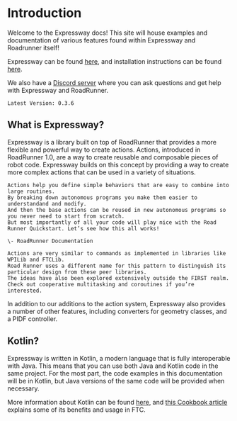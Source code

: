 # Introduction

Welcome to the Expressway docs! 
This site will house examples and documentation 
of various features found within Expressway and Roadrunner itself!

Expressway can be found [here](https://github.com/j5155/Expressway), and 
installation instructions can be found [here](installation.md).

We also have a [Discord server](https://discord.gg/YucesWwY4N) 
where you can ask questions and get help with Expressway and RoadRunner.

```admonish success
Latest Version: 0.3.6
```

## What is Expressway?

Expressway is a library built on top of RoadRunner that provides a more flexible and powerful way to create actions.
Actions, introduced in RoadRunner 1.0, are a way to create reusable and composable pieces of robot code.
Expressway builds on this concept by providing a way to create more complex actions that can be used in a variety of situations.

```admonish quote title="What is an Action?"
Actions help you define simple behaviors that are easy to combine into large routines. 
By breaking down autonomous programs you make them easier to understandand and modify. 
And then the base actions can be reused in new autonomous programs so you never need to start from scratch.
But most importantly of all your code will play nice with the Road Runner Quickstart. Let’s see how this all works!

\- RoadRunner Documentation
```

```admonish info
Actions are very similar to commands as implemented in libraries like WPILib and FTCLib. 
Road Runner uses a different name for this pattern to distinguish its particular design from these peer libraries. 
The ideas have also been explored extensively outside the FIRST realm. 
Check out cooperative multitasking and coroutines if you’re interested.
```

In addition to our additions to the action system, 
Expressway also provides a number of other features,
including converters for geometry classes, and a PIDF controller.

## Kotlin?

Expressway is written in Kotlin, a modern language that is fully interoperable with Java.
This means that you can use both Java and Kotlin code in the same project.
For the most part, the code examples in this documentation will be in Kotlin,
but Java versions of the same code will be provided when necessary.

More information about Kotlin can be found [here](https://kotlinlang.org/), 
and [this Cookbook article](https://cookbook.dairy.foundation/misc/why_kotlin/why_kotlin.html) 
explains some of its benefits and usage in FTC.
